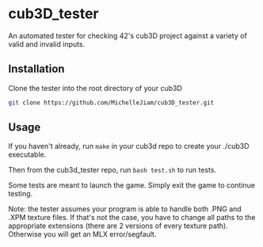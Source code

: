 # cub3D_tester
An automated tester for checking 42's cub3D project against a variety of valid and invalid inputs.

## Installation

Clone the tester into the root directory of your cub3D

```bash
git clone https://github.com/MichelleJiam/cub3D_tester.git
```

## Usage

If you haven't already, run ```make``` in your cub3d repo to create your ./cub3D executable.

Then from the cub3d_tester repo, run ```bash test.sh``` to run tests. 

Some tests are meant to launch the game. Simply exit the game to continue testing.

Note: the tester assumes your program is able to handle both .PNG and .XPM texture files. 
If that's not the case, you have to change all paths to the appropriate extensions (there are 2 versions of every texture path).
Otherwise you will get an MLX error/segfault.
